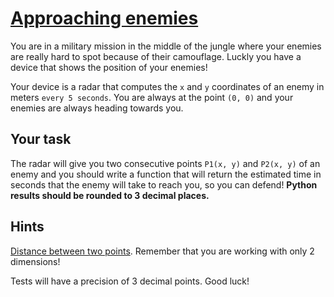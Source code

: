 # [Approaching enemies](https://www.codewars.com/kata/approaching-enemies "https://www.codewars.com/kata/56d58a16e8f2d6957100093f")

You are in a military mission in the middle of the jungle where your enemies are really hard to spot because of their camouflage. Luckly you have a device that shows the position of your enemies!

Your device is a radar that computes the ```x``` and ```y``` coordinates of an enemy in meters ```every 5 seconds```. You are always at the point ```(0, 0)``` and your enemies are always heading towards you.

<h2>Your task</h2>

The radar will give you two consecutive points ```P1(x, y)``` and ```P2(x, y)``` of an enemy and you should write a function that will return the estimated time in seconds that the enemy will take to reach you, so you can defend! <b>Python results should be rounded to 3 decimal places.</b> 

<h2>Hints</h2>

<a href="https://en.wikipedia.org/wiki/Euclidean_distance" target="_blank">Distance between two points</a>. Remember that you are working with only 2 dimensions!

Tests will have a precision of 3 decimal points. Good luck!
